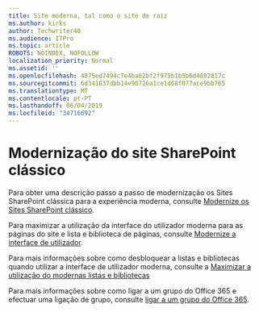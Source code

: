 ```yaml
---
title: Site moderna, tal como o site de raiz
ms.author: kirks
author: Techwriter40
ms.audience: ITPro
ms.topic: article
ROBOTS: NOINDEX, NOFOLLOW
localization_priority: Normal
ms.assetid: ''
ms.openlocfilehash: 4875ed7494c7e4ba62bf2f975b1b5b6d4892817c
ms.sourcegitcommit: 6d341637dbb14e90726a1ce1d68f077ace9bb765
ms.translationtype: MT
ms.contentlocale: pt-PT
ms.lasthandoff: 06/04/2019
ms.locfileid: "34716692"
---
```

# <a name="modernize-classic-sharepoint-site"></a>Modernização do site SharePoint clássico

Para obter uma descrição passo a passo de modernização os Sites SharePoint clássica para a experiência moderna, consulte [Modernize os Sites SharePoint clássico](https://docs.microsoft.com/en-us/sharepoint/dev/transform/modernize-classic-sites).

Para maximizar a utilização da interface do utilizador moderna para as páginas do site e lista e biblioteca de páginas, consulte [Modernize a interface de utilizador](https://docs.microsoft.com/en-us/sharepoint/dev/transform/modernize-userinterface). 

Para mais informações sobre como desbloquear a listas e bibliotecas quando utilizar a interface de utilizador moderna, consulte a [Maximizar a utilização do modernas listas e bibliotecas](https://docs.microsoft.com/en-us/sharepoint/dev/transform/modernize-userinterface-lists-and-libraries)

Para mais informações sobre como ligar a um grupo do Office 365 e efectuar uma ligação de grupo, consulte [ligar a um grupo do Office 365](https://docs.microsoft.com/en-us/sharepoint/dev/transform/modernize-connect-to-office365-group).
